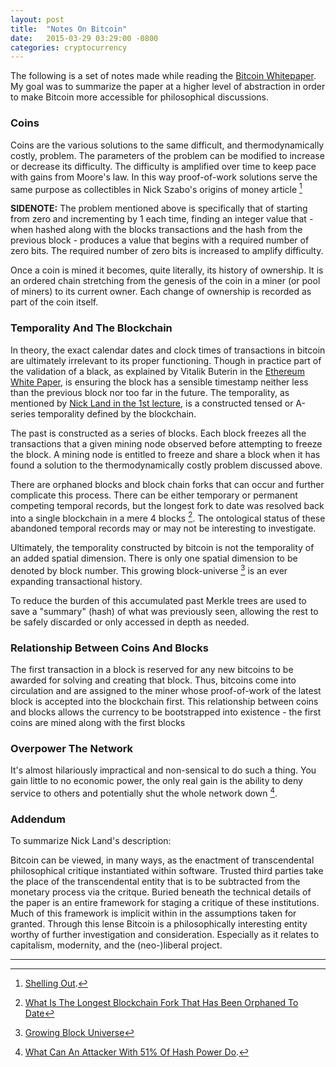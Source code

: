 ```yaml
---
layout: post
title:  "Notes On Bitcoin"
date:   2015-03-29 03:29:00 -0800
categories: cryptocurrency
---
```


The following is a set of notes made while reading the [Bitcoin Whitepaper](https://bitcoin.org/bitcoin.pdf).
My goal was to summarize the paper at a higher level of abstraction in order to make Bitcoin more accessible for philosophical discussions.

### Coins

Coins are the various solutions to the same difficult, and thermodynamically
costly, problem. The parameters of the problem can be modified to increase or
decrease its difficulty. The difficulty is amplified over time to keep pace
with gains from Moore's law. In this way proof-of-work solutions serve the same
purpose as collectibles in Nick Szabo's origins of money article [^1]

**SIDENOTE:** The problem mentioned above is specifically that of starting from
zero and incrementing by 1 each time, finding an integer value that - when
hashed along with the blocks transactions and the hash from the previous
block - produces a value that begins with a required number of zero bits. The
required number of zero bits is increased to amplify difficulty.

Once a coin is mined it becomes, quite literally, its history of ownership. It
is an ordered chain stretching from the genesis of the coin in a miner (or pool
of miners) to its current owner. Each change of ownership is recorded as part
of the coin itself.

### Temporality And The Blockchain

In theory, the exact calendar dates and clock times of transactions in bitcoin
are ultimately irrelevant to its proper functioning. Though in practice part of
the validation of a black, as explained by Vitalik Buterin in the
[Ethereum White Paper](https://github.com/ethereum/wiki/wiki/White-Paper), is
ensuring the block has a sensible timestamp neither less than the previous
block nor too far in the future. The temporality, as mentioned by
[Nick Land in the 1st lecture](http://thenewcentre.org/seminars/bitcoin-philosophy/),
is a constructed tensed or A-series temporality defined by the blockchain.

The past is constructed as a series of blocks. Each block freezes all the
transactions that a given mining node observed before attempting to freeze the
block. A mining node is entitled to freeze and share a block when it has found
a solution to the thermodynamically costly problem discussed above.

There are orphaned blocks and block chain forks that can occur and further
complicate this process. There can be either temporary or permanent competing
temporal records, but the longest fork to date was resolved back into a single
blockchain in a mere 4 blocks [^2]. The ontological status of these abandoned
temporal records may or may not be interesting to investigate.

Ultimately, the temporality constructed by bitcoin is not the temporality of an
added spatial dimension. There is only one spatial dimension to be denoted by block
number. This growing block-universe [^3] is an ever expanding transactional
history.

To reduce the burden of this accumulated past Merkle trees are used to save a
"summary" (hash) of what was previously seen, allowing the rest to be safely
discarded or only accessed in depth as needed.

### Relationship Between Coins And Blocks

The first transaction in a block is reserved for any new bitcoins to be awarded
for solving and creating that block. Thus, bitcoins come into circulation and
are assigned to the miner whose proof-of-work of the latest block is accepted
into the blockchain first. This relationship between coins and blocks allows
the currency to be bootstrapped into existence - the first coins are mined
along with the first blocks

### Overpower The Network

It's almost hilariously impractical and non-sensical to do such a thing. You
gain little to no economic power, the only real gain is the ability to deny
service to others and potentially shut the whole network down [^4].

### Addendum

To summarize Nick Land's description:

Bitcoin can be viewed, in many ways, as the enactment of transcendental
philosophical critique instantiated within software. Trusted third parties take
the place of the transcendental entity that is to be subtracted from the
monetary process via the critque. Buried beneath the technical details of the
paper is an entire framework for staging a critique of these institutions. Much
of this framework is implicit within in the assumptions taken for granted.
Through this lense Bitcoin is a philosophically interesting entity worthy of
further investigation and consideration. Especially as it relates to
capitalism, modernity, and the (neo-)liberal project.

---

[^1]: [Shelling Out](http://szabo.best.vwh.net/shell.html).

[^2]: [What Is The Longest Blockchain Fork That Has Been Orphaned To Date](http://bitcoin.stackexchange.com/questions/3343/what-is-the-longest-blockchain-fork-that-has-been-orphaned-to-date)

[^3]: [Growing Block Universe](http://en.wikipedia.org/wiki/Growing_block_universe)

[^4]: [What Can An Attacker With 51% Of Hash Power Do](http://bitcoin.stackexchange.com/questions/658/what-can-an-attacker-with-51-of-hash-power-do).